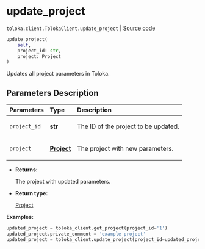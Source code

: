 # update_project
`toloka.client.TolokaClient.update_project` | [Source code](https://github.com/Toloka/toloka-kit/blob/v1.2.0/src/client/__init__.py#L1280)

```python
update_project(
    self,
    project_id: str,
    project: Project
)
```

Updates all project parameters in Toloka.

## Parameters Description

| Parameters | Type | Description |
| :----------| :----| :-----------|
`project_id`|**str**|<p>The ID of the project to be updated.</p>
`project`|**[Project](toloka.client.project.Project.md)**|<p>The project with new parameters.</p>

* **Returns:**

  The project with updated parameters.

* **Return type:**

  [Project](toloka.client.project.Project.md)

**Examples:**


```python
updated_project = toloka_client.get_project(project_id='1')
updated_project.private_comment = 'example project'
updated_project = toloka_client.update_project(project_id=updated_project.id, project=updated_project)
```

